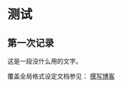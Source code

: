 # 测试

## 第一次记录

这是一段没什么用的文字。

覆盖全局格式设定文档参见：
[撰写博客](https://tianqi.name/jekyll-TeXt-theme/docs/zh/writing-posts)



